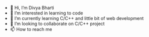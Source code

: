 - 👋 Hi, I’m Divya Bharti
- 👀 I’m interested in learning to code
- 🌱 I’m currently learning C/C++ and little bit of web development
- 💞️ I’m looking to collaborate on C/C++ project
- 📫 How to reach me 

<!---
Divya-911/Divya-911 is a ✨ special ✨ repository because its `README.md` (this file) appears on your GitHub profile.
You can click the Preview link to take a look at your changes.
--->
